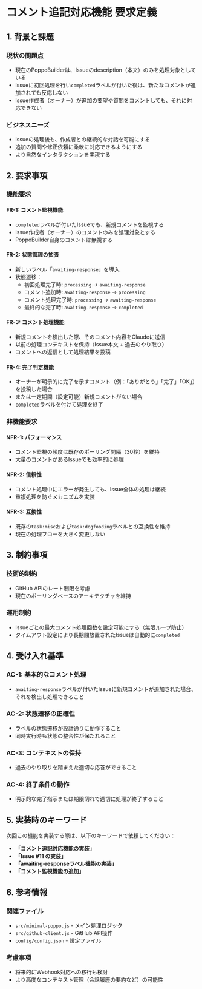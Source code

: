 # コメント追記対応機能 要求定義

## 1. 背景と課題

### 現状の問題点
- 現在のPoppoBuilderは、Issueのdescription（本文）のみを処理対象としている
- Issueに初回処理を行い`completed`ラベルが付いた後は、新たなコメントが追加されても反応しない
- Issue作成者（オーナー）が追加の要望や質問をコメントしても、それに対応できない

### ビジネスニーズ
- Issueの処理後も、作成者との継続的な対話を可能にする
- 追加の質問や修正依頼に柔軟に対応できるようにする
- より自然なインタラクションを実現する

## 2. 要求事項

### 機能要求

#### FR-1: コメント監視機能
- `completed`ラベルが付いたIssueでも、新規コメントを監視する
- Issue作成者（オーナー）のコメントのみを処理対象とする
- PoppoBuilder自身のコメントは無視する

#### FR-2: 状態管理の拡張
- 新しいラベル「`awaiting-response`」を導入
- 状態遷移：
  - 初回処理完了時: `processing` → `awaiting-response`
  - コメント追加時: `awaiting-response` → `processing`
  - コメント処理完了時: `processing` → `awaiting-response`
  - 最終的な完了時: `awaiting-response` → `completed`

#### FR-3: コメント処理機能
- 新規コメントを検出した際、そのコメント内容をClaudeに送信
- 以前の処理コンテキストを保持（Issue本文 + 過去のやり取り）
- コメントへの返信として処理結果を投稿

#### FR-4: 完了判定機能
- オーナーが明示的に完了を示すコメント（例：「ありがとう」「完了」「OK」）を投稿した場合
- または一定期間（設定可能）新規コメントがない場合
- `completed`ラベルを付けて処理を終了

### 非機能要求

#### NFR-1: パフォーマンス
- コメント監視の頻度は既存のポーリング間隔（30秒）を維持
- 大量のコメントがあるIssueでも効率的に処理

#### NFR-2: 信頼性
- コメント処理中にエラーが発生しても、Issue全体の処理は継続
- 重複処理を防ぐメカニズムを実装

#### NFR-3: 互換性
- 既存の`task:misc`および`task:dogfooding`ラベルとの互換性を維持
- 現在の処理フローを大きく変更しない

## 3. 制約事項

### 技術的制約
- GitHub APIのレート制限を考慮
- 現在のポーリングベースのアーキテクチャを維持

### 運用制約
- Issueごとの最大コメント処理回数を設定可能にする（無限ループ防止）
- タイムアウト設定により長期間放置されたIssueは自動的に`completed`

## 4. 受け入れ基準

### AC-1: 基本的なコメント処理
- `awaiting-response`ラベルが付いたIssueに新規コメントが追加された場合、それを検出し処理できること

### AC-2: 状態遷移の正確性
- ラベルの状態遷移が設計通りに動作すること
- 同時実行時も状態の整合性が保たれること

### AC-3: コンテキストの保持
- 過去のやり取りを踏まえた適切な応答ができること

### AC-4: 終了条件の動作
- 明示的な完了指示または期限切れで適切に処理が終了すること

## 5. 実装時のキーワード

次回この機能を実装する際は、以下のキーワードで依頼してください：

- **「コメント追記対応機能の実装」**
- **「Issue #11 の実装」**
- **「awaiting-responseラベル機能の実装」**
- **「コメント監視機能の追加」**

## 6. 参考情報

### 関連ファイル
- `src/minimal-poppo.js` - メイン処理ロジック
- `src/github-client.js` - GitHub API操作
- `config/config.json` - 設定ファイル

### 考慮事項
- 将来的にWebhook対応への移行も検討
- より高度なコンテキスト管理（会話履歴の要約など）の可能性